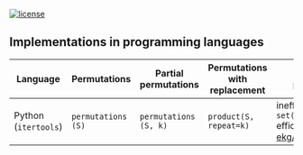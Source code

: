 [![license](https://img.shields.io/badge/license-CC_BY--SA-blue.svg?style=flat)](https://creativecommons.org/licenses/by-sa/4.0/)

## Implementations in programming languages

| Language             | Permutations       | Partial permutations  | Permutations with replacement | Multiset permutations                                                | Combinations          | Combinations with replacement          | 
| -------------------- | ------------------ | --------------------- | ----------------------------- | -------------------------------------------------------------------- | --------------------- | -------------------------------------- |
| Python (`itertools`) | `permutations (S)` | `permutations (S, k)` | `product(S, repeat=k)`        | inefficient: `set(permutations(S))` efficient: [ekg/multipermute][1] | `combinations (S, k)` | `combinations_with_replacement (S, k)` |

[1]: https://github.com/ekg/multipermute
